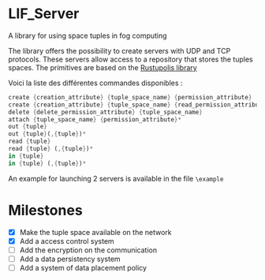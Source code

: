 # LIF_Server

A library for using space tuples in fog computing

The library offers the possibility to create servers with UDP and TCP protocols. These servers allow access to a repository that stores the tuples spaces. The primitives are based on the [Rustupolis library](https://github.com/micutio/rustupolis)

Voici la liste des différentes commandes disponibles : 

```rust
create {creation_attribute} {tuple_space_name} {permission_attribute}
create {creation_attribute} {tuple_space_name} {read_permission_attribute} {in_permission_attribute} {out_permission_attribute} {delete_permission_attribute}
delete {delete_permission_attribute} {tuple_space_name}
attach {tuple_space_name} {permission_attribute}*
out {tuple}    
out {tuple}(,{tuple})*    
read {tuple}    
read {tuple} (,{tuple})*
in {tuple} 
in {tuple} (,{tuple})*
```

An example for launching 2 servers is available in the file ```\example```

# Milestones

- [x] Make the tuple space available on the network
- [x] Add a access control system
- [ ] Add the encryption on the communication
- [ ] Add a data persistency system
- [ ] Add a system of data placement policy 
